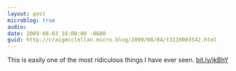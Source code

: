 ```yaml
---
layout: post
microblog: true
audio: 
date: 2009-08-03 18:00:00 -0600
guid: http://craigmcclellan.micro.blog/2009/08/04/t3119003542.html
---
```

This is easily one of the most ridiculous things I have ever seen. [bit.ly/jkBhY](http://bit.ly/jkBhY)
